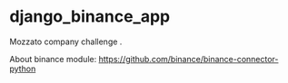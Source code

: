 # django_binance_app
Mozzato company challenge .

About binance module: https://github.com/binance/binance-connector-python

